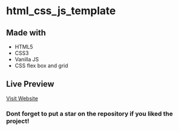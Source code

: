 # html_css_js_template

## Made with

- HTML5
- CSS3
- Vanilla JS
- CSS flex box and grid

## Live Preview

[Visit Website](https://codefighter.netlify.app/)

### Dont forget to put a star on the repository if you liked the project!
